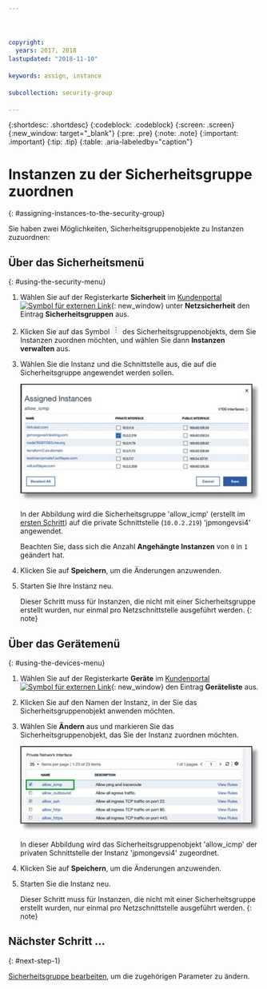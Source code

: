 ```yaml
---



copyright:
  years: 2017, 2018
lastupdated: "2018-11-10"

keywords: assign, instance

subcollection: security-group

---
```


{:shortdesc: .shortdesc}
{:codeblock: .codeblock}
{:screen: .screen}
{:new_window: target="_blank"}
{:pre: .pre}
{:note: .note}
{:important: .important}
{:tip: .tip}
{:table: .aria-labeledby="caption"}

# Instanzen zu der Sicherheitsgruppe zuordnen
{: #assigning-instances-to-the-security-group}

Sie haben zwei Möglichkeiten, Sicherheitsgruppenobjekte zu Instanzen zuzuordnen:

## Über das Sicherheitsmenü
{: #using-the-security-menu}

1. Wählen Sie auf der Registerkarte **Sicherheit** im [Kundenportal ![Symbol für externen Link](../../icons/launch-glyph.svg "Symbol für externen Link")](https://control.softlayer.com/){: new_window} unter **Netzsicherheit** den Eintrag **Sicherheitsgruppen** aus.
2. Klicken Sie auf das Symbol ![Symbol 'Mehr'](./images/more_icon.jpg) des Sicherheitsgruppenobjekts, dem Sie Instanzen zuordnen möchten, und wählen Sie dann **Instanzen verwalten** aus.
3. Wählen Sie die Instanz und die Schnittstelle aus, die auf die Sicherheitsgruppe angewendet werden sollen.

	![Sicherheitsmenü-Instanz](./images/security_assign.jpg)

	In der Abbildung wird die Sicherheitsgruppe 'allow_icmp' (erstellt im [ersten Schritt](/docs/infrastructure/security-groups?topic=security-groups-creating-a-security-group)) auf die private Schnittstelle (`10.0.2.219`) 'jpmongevsi4' angewendet.

	Beachten Sie, dass sich die Anzahl **Angehängte Instanzen** von `0` in `1` geändert hat.

4. Klicken Sie auf **Speichern**, um die Änderungen anzuwenden.

5. Starten Sie Ihre Instanz neu.

	Dieser Schritt muss für Instanzen, die nicht mit einer Sicherheitsgruppe erstellt wurden, nur einmal pro Netzschnittstelle ausgeführt werden.
  {: note}

## Über das Gerätemenü
{: #using-the-devices-menu}

1. Wählen Sie auf der Registerkarte **Geräte** im [Kundenportal ![Symbol für externen Link](../../icons/launch-glyph.svg "Symbol für externen Link")](https://control.softlayer.com/){: new_window} den Eintrag **Geräteliste** aus.
2. Klicken Sie auf den Namen der Instanz, in der Sie das Sicherheitsgruppenobjekt anwenden möchten.
3. Wählen Sie **Ändern** aus und markieren Sie das Sicherheitsgruppenobjekt, das Sie der Instanz zuordnen möchten.

	![Gerätemenü-Instanz](./images/device_assign.jpg)

	In dieser Abbildung wird das Sicherheitsgruppenobjekt 'allow_icmp' der privaten Schnittstelle der Instanz 'jpmongevsi4' zugeordnet.
4. Klicken Sie auf **Speichern**, um die Änderungen anzuwenden.

5. Starten Sie die Instanz neu.

	Dieser Schritt muss für Instanzen, die nicht mit einer Sicherheitsgruppe erstellt wurden, nur einmal pro Netzschnittstelle ausgeführt werden.
  {: note}

## Nächster Schritt ...
{: #next-step-1}

[Sicherheitsgruppe bearbeiten](/docs/infrastructure/security-groups?topic=security-groups-editing-a-security-group), um die zugehörigen Parameter zu ändern.  
